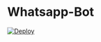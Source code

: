 # Whatsapp-Bot

[![Deploy](https://www.herokucdn.com/deploy/button.svg)](https://heroku.com/deploy?template=https://github.com/HackerPancha/Whatsapp-Bot)
